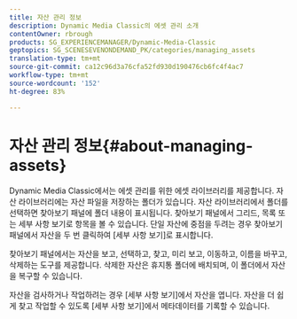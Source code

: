 ```yaml
---
title: 자산 관리 정보
description: Dynamic Media Classic의 에셋 관리 소개
contentOwner: rbrough
products: SG_EXPERIENCEMANAGER/Dynamic-Media-Classic
geptopics: SG_SCENESEVENONDEMAND_PK/categories/managing_assets
translation-type: tm+mt
source-git-commit: ca12c96d3a76cfa52fd930d190476cb6fc4f4ac7
workflow-type: tm+mt
source-wordcount: '152'
ht-degree: 83%

---
```



# 자산 관리 정보{#about-managing-assets}

Dynamic Media Classic에서는 에셋 관리를 위한 에셋 라이브러리를 제공합니다. 자산 라이브러리에는 자산 파일을 저장하는 폴더가 있습니다. 자산 라이브러리에서 폴더를 선택하면 찾아보기 패널에 폴더 내용이 표시됩니다. 찾아보기 패널에서 그리드, 목록 또는 세부 사항 보기로 항목을 볼 수 있습니다. 단일 자산에 중점을 두려는 경우 찾아보기 패널에서 자산을 두 번 클릭하여 [세부 사항 보기]로 표시합니다.

찾아보기 패널에서는 자산을 보고, 선택하고, 찾고, 미리 보고, 이동하고, 이름을 바꾸고, 삭제하는 도구를 제공합니다. 삭제한 자산은 휴지통 폴더에 배치되며, 이 폴더에서 자산을 복구할 수 있습니다.

자산을 검사하거나 작업하려는 경우 [세부 사항 보기]에서 자산을 엽니다. 자산을 더 쉽게 찾고 작업할 수 있도록 [세부 사항 보기]에서 메타데이터를 기록할 수 있습니다.
